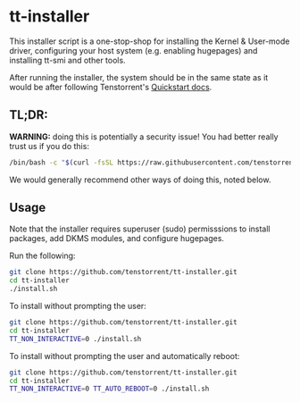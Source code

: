# tt-installer

This installer script is a one-stop-shop for installing the Kernel & User-mode driver, configuring your host system (e.g. enabling hugepages) and installing tt-smi and other tools.

After running the installer, the system should be in the same state as it would be after following Tenstorrent's [Quickstart docs](https://docs.tenstorrent.com/#software-installation).

## TL;DR:
**WARNING:** doing this is potentially a security issue! You had better really trust us if you do this:
```bash
/bin/bash -c "$(curl -fsSL https://raw.githubusercontent.com/tenstorrent/tt-installer/refs/heads/main/install.sh)"
```
We would generally recommend other ways of doing this, noted below.

## Usage
Note that the installer requires superuser (sudo) permisssions to install packages, add DKMS modules, and configure hugepages.

Run the following:
```bash
git clone https://github.com/tenstorrent/tt-installer.git
cd tt-installer
./install.sh
```
To install without prompting the user:
```bash
git clone https://github.com/tenstorrent/tt-installer.git
cd tt-installer
TT_NON_INTERACTIVE=0 ./install.sh
```
To install without prompting the user and automatically reboot:
```bash
git clone https://github.com/tenstorrent/tt-installer.git
cd tt-installer
TT_NON_INTERACTIVE=0 TT_AUTO_REBOOT=0 ./install.sh
```

